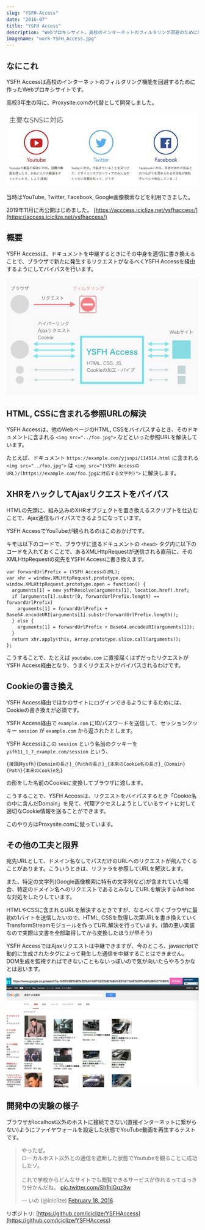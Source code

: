 ```yaml
---
slug: "YSFH-Access"
date: "2016-07"
title: "YSFH Access"
description: "Webプロキシサイト。高校のインターネットのフィルタリング回避のために制作。TwitterとかYouTubeとか見られました。"
imagename: "work-YSFH_Access.jpg"
---
```


## なにこれ

YSFH Accessは高校のインターネットのフィルタリング機能を回避するために作ったWebプロキシサイトです。

高校3年生の時に、Proxysite.comの代替として開発しました。

<p>
  <img alt="YSFH Access compatibility" src="../../images/work-YSFH_Access-sns.jpg" />
</p>

当時はYouTube, Twitter, Facebook, Google画像検索などを利用できました。

2019年11月に再公開はじめました。 [https://acccess.iciclize.net/ysfhaccess/](https://access.iciclize.net/ysfhaccess/)

## 概要

YSFH Accessは、ドキュメントを中継するときにその中身を適切に書き換えることで、ブラウザで新たに発生するリクエストがなるべくYSFH Accessを経由するようにしてバイパスを行います。

<p>
  <img alt="YSFH Access overview" src="../../images/work-YSFH_Access-overview.png" />
</p>

## HTML, CSSに含まれる参照URLの解決

YSFH Accessは、他のWebページのHTML, CSSをバイパスするとき、そのドキュメントに含まれる `<img src="../foo.jpg">` などといった参照URLを解決しています。

たとえば、ドキュメント `https://example.com/yjsnpi/114514.html` に含まれる `<img src="../foo.jpg">` は `<img src="(YSFH AccessのURL)/(https://example.com/foo.jpgに対応する文字列)">` に解決します。

## XHRをハックしてAjaxリクエストをバイパス

HTMLの先頭に、組み込みのXHRオブジェクトを置き換えるスクリプトを仕込むことで、Ajax通信もバイパスできるようになっています。

YSFH AccessでYouTubeが観られるのはこのおかげです。

キモは以下のコードで、ブラウザに送るドキュメントの `<head>` タグ内に以下のコードを入れておくことで、あるXMLHttpRequestが送信される直前に、そのXMLHttpRequestの宛先をYSFH Accessに書き換えます。

```
var forwardUrlPrefix = (YSFH AccessのURL);
var xhr = window.XMLHttpRequest.prototype.open;
window.XMLHttpRequest.prototype.open = function() {
  arguments[1] = new ysfhResolve(arguments[1], location.href).href;
  if (arguments[1].substr(0, forwardUrlPrefix.length) == forwardUrlPrefix)
    arguments[1] = forwardUrlPrefix + Base64.encodeURI(arguments[1].substr(forwardUrlPrefix.length));
  } else {
    arguments[1] = forwardUrlPrefix + Base64.encodeURI(arguments[1]);
  }
  return xhr.apply(this, Array.prototype.slice.call(arguments));
};
```

こうすることで、たとえば `youtube.com` に直接届くはずだったリクエストがYSFH Access経由となり、うまくリクエストがバイパスされるわけです。

## Cookieの書き換え

YSFH Access経由でほかのサイトにログインできるようにするためには、Cookieの書き換えが必須です。

YSFH Access経由で `example.com` にID/パスワードを送信して、セッションクッキー `session` が `example.com` から返されたとします。

YSFH Accessはこの `session` という名前のクッキーを `ysfh11_1_7_example.com/session` という、

```
{接頭辞ysfh}{Domainの長さ}_{Pathの長さ}_{本来のCookie名の長さ}_{Domain}{Path}{本来のCookie名}
```

 の形をした名前のCookieに変換してブラウザに渡します。

こうすることで、YSFH Accessは、リクエストをバイパスするとき「Cookie名の中に含んだDomain」を見て、代理アクセスしようとしているサイトに対して適切なCookie情報を送ることができます。

このやり方はProxysite.comに倣っています。

## その他の工夫と限界

宛先URLとして、ドメイン名なしでパスだけのURLへのリクエストが飛んでくることがあります。こういうときは、リファラを参照してURLを解決します。

また、特定の文字列(Google画像検索に特有の文字列など)が含まれていた場合、特定のドメイン名へのリクエストであるとみなしてURLを解決するAd hocな対処をしたりしています。

HTMLやCSSに含まれるURLを解決するときですが、なるべく早くブラウザに最初の1バイトを送信したいので、HTML, CSSを取得し次第URLを書き換えていくTransformStreamモジュールを作ってURL解決を行っています。(頭の悪い実装なので実際は文書を全部取得してから変換したほうが早そう)

YSFH AccessではAjaxリクエストは中継できますが、今のところ、javascriptで動的に生成されたタグによって発生した通信を中継することはできません。DOM生成を監視すればできないこともないっぽいので気が向いたらやろうかなとは思います。

<p>
  <img alt="YSFH Access Google Image Search" src="../../images/work-YSFH_Access-TNOK.jpg" />
</p>

## 開発中の実験の様子

ブラウザがlocalhost以外のホストに接続できない(直接インターネットに繋がらない)ようにファイヤウォールを設定した状態でYouTube動画を再生するテストです。

<blockquote class="twitter-tweet" data-lang="en"><p lang="ja" dir="ltr">やったぜ。<br>ローカルホスト以外との通信を遮断した状態でYoutubeを観ることに成功したゾ。<br><br>これで学校からどんなサイトでも閲覧できるサービスが作れるってはっきり分かんだね。 <a href="https://t.co/Sh1hIGqz3w">pic.twitter.com/Sh1hIGqz3w</a></p>&mdash; いの (@iciclize) <a href="https://twitter.com/iciclize/status/700346247161327617?ref_src=twsrc%5Etfw">February 18, 2016</a></blockquote>

リポジトリ: [https://github.com/iciclize/YSFHAccess](https://github.com/iciclize/YSFHAccess)
